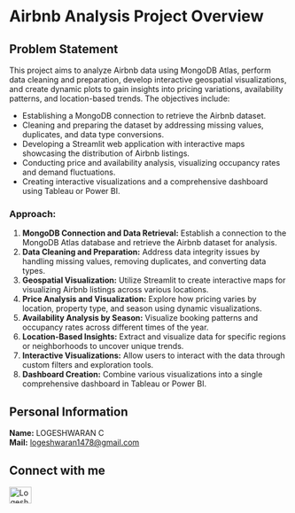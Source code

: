 # Airbnb Analysis Project Overview

## Problem Statement
This project aims to analyze Airbnb data using MongoDB Atlas, perform data cleaning and preparation, develop interactive geospatial visualizations, and create dynamic plots to gain insights into pricing variations, availability patterns, and location-based trends. The objectives include:

- Establishing a MongoDB connection to retrieve the Airbnb dataset.
- Cleaning and preparing the dataset by addressing missing values, duplicates, and data type conversions.
- Developing a Streamlit web application with interactive maps showcasing the distribution of Airbnb listings.
- Conducting price and availability analysis, visualizing occupancy rates and demand fluctuations.
- Creating interactive visualizations and a comprehensive dashboard using Tableau or Power BI.

### Approach:

1. **MongoDB Connection and Data Retrieval:** Establish a connection to the MongoDB Atlas database and retrieve the Airbnb dataset for analysis.
2. **Data Cleaning and Preparation:** Address data integrity issues by handling missing values, removing duplicates, and converting data types.
3. **Geospatial Visualization:** Utilize Streamlit to create interactive maps for visualizing Airbnb listings across various locations.
4. **Price Analysis and Visualization:** Explore how pricing varies by location, property type, and season using dynamic visualizations.
5. **Availability Analysis by Season:** Visualize booking patterns and occupancy rates across different times of the year.
6. **Location-Based Insights:** Extract and visualize data for specific regions or neighborhoods to uncover unique trends.
7. **Interactive Visualizations:** Allow users to interact with the data through custom filters and exploration tools.
8. **Dashboard Creation:** Combine various visualizations into a single comprehensive dashboard in Tableau or Power BI.

## Personal Information

**Name:** LOGESHWARAN C  
**Mail:** logeshwaran1478@gmail.com

## Connect with me
<p align="left">
<a href="https://www.linkedin.com/in/logeshwarandatapro/" target="blank"><img align="center" src="https://raw.githubusercontent.com/rahuldkjain/github-profile-readme-generator/master/src/images/icons/Social/linked-in-alt.svg" alt="Logeshwaran LinkedIn" height="30" width="40" /></a>
